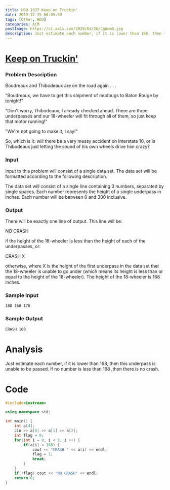 ```yaml
---
title: HDU-1037 Keep on Truckin'
date: 2019-12-15 06:09:39
tags: [Other, HDU]
categories: ACM
postImage: https://s1.ax1x.com/2020/04/26/JgAemD.jpg
description: Just estimate each number, if it is lower than 168, then this underpass is unable to be passed. If no number is less than 168 ,then there is no crash.
---
```


# [Keep on Truckin'](http://acm.hdu.edu.cn/showproblem.php?pid=1037)

### Problem Description

Boudreaux and Thibodeaux are on the road again . . .

"Boudreaux, we have to get this shipment of mudbugs to Baton Rouge by tonight!"

"Don't worry, Thibodeaux, I already checked ahead. There are three underpasses and our 18-wheeler will fit through all of them, so just keep that motor running!"

"We're not going to make it, I say!"

So, which is it: will there be a very messy accident on Interstate 10, or is Thibodeaux just letting the sound of his own wheels drive him crazy?

### Input

Input to this problem will consist of a single data set. The data set will be formatted according to the following description.

The data set will consist of a single line containing 3 numbers, separated by single spaces. Each number represents the height of a single underpass in inches. Each number will be between 0 and 300 inclusive.

### Output

There will be exactly one line of output. This line will be:

  NO CRASH

if the height of the 18-wheeler is less than the height of each of the underpasses, or:

  CRASH X

otherwise, where X is the height of the first underpass in the data set that the 18-wheeler is unable to go under (which means its height is less than or equal to the height of the 18-wheeler).
The height of the 18-wheeler is 168 inches.

### Sample Input

```
180 160 170
```

### Sample Output

```
CRASH 160
```

# Analysis

Just estimate each number, if it is lower than 168, then this underpass is unable to be passed. If no number is less than 168 ,then there is no crash.

# Code

```c++
#include<iostream>

using namespace std;

int main() {
	int a[4];
	cin >> a[0] >> a[1] >> a[2];
	int flag = 0;
	for(int i = 0; i < 3; i ++) {
		if(a[i] < 168) {
			cout << "CRASH " << a[i] << endl;
			flag = 1;
			break;
		}
	}
	if(!flag) cout << "NO CRASH" << endl;
	return 0;
}
```